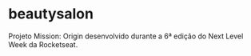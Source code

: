 # beautysalon
Projeto Mission: Origin desenvolvido durante a 6ª edição do Next Level Week da Rocketseat.
